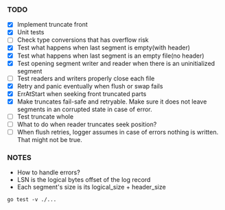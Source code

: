 ### TODO
- [x] Implement truncate front 
- [x] Unit tests
- [ ] Check type conversions that has overflow risk
- [x] Test what happens when last segment is empty(with header)
- [x] Test what happens when last segment is an empty file(no header)
- [x] Test opening segment writer and reader when there is an uninitialized segment
- [ ] Test readers and writers properly close each file
- [x] Retry and panic eventually when flush or swap fails
- [x] ErrAtStart when seeking front truncated parts 
- [x] Make truncates fail-safe and retryable. Make sure it does not leave segments in an corrupted state in case of error. 
- [ ] Test truncate whole
- [ ] What to do when reader truncates seek position?
- [ ] When flush retries, logger assumes in case of errors nothing is written. That might not be true.

### NOTES
* How to handle errors? 
* LSN is the logical bytes offset of the log record
* Each segment's size is its logical_size + header_size

```shell
go test -v ./...
```